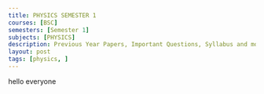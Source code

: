```yaml
---
title: PHYSICS SEMESTER 1
courses: [BSC]
semesters: [Semester 1]
subjects: [PHYSICS]
description: Previous Year Papers, Important Questions, Syllabus and more study materials
layout: post
tags: [physics, ]
---
```


hello everyone 
